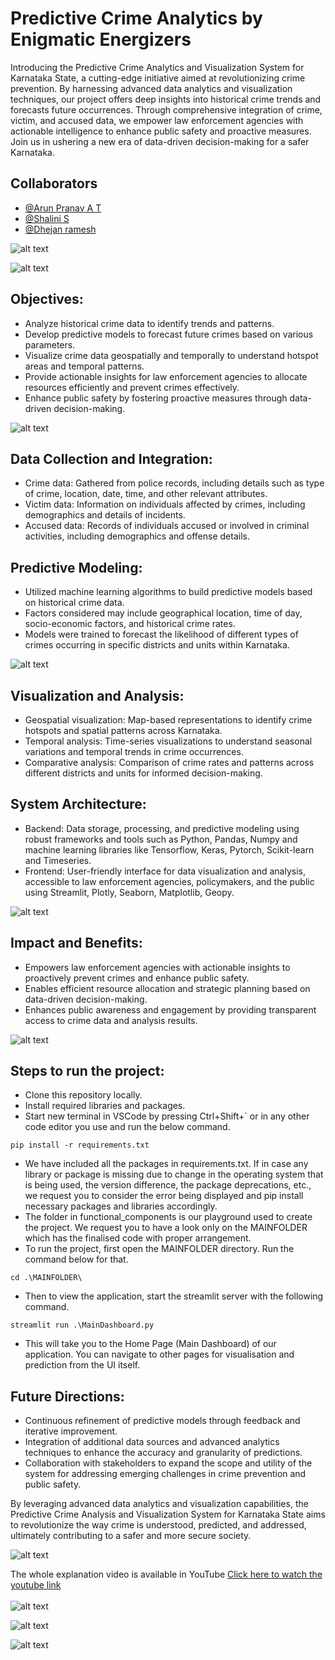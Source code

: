 
# Predictive Crime Analytics by Enigmatic Energizers

Introducing the Predictive Crime Analytics and Visualization System for Karnataka State, a cutting-edge initiative aimed at revolutionizing crime prevention. By harnessing advanced data analytics and visualization techniques, our project offers deep insights into historical crime trends and forecasts future occurrences. Through comprehensive integration of crime, victim, and accused data, we empower law enforcement agencies with actionable intelligence to enhance public safety and proactive measures. Join us in ushering a new era of data-driven decision-making for a safer Karnataka.

## Collaborators

- [@Arun Pranav A T](https://github.com/arunpranav-at)
- [@Shalini S](https://github.com/ShaliniSJ)
- [@Dhejan ramesh](https://github.com/Dhejan33) 

![alt text](<MAINFOLDER/ppt in images/Team Enigmatic Energizers_page-0001.jpg>)

![alt text](<MAINFOLDER/ppt in images/Team Enigmatic Energizers_page-0007.jpg>)

## Objectives:
- Analyze historical crime data to identify trends and patterns.
- Develop predictive models to forecast future crimes based on various parameters.
- Visualize crime data geospatially and temporally to understand hotspot areas and temporal patterns.
- Provide actionable insights for law enforcement agencies to allocate resources efficiently and prevent crimes effectively.
- Enhance public safety by fostering proactive measures through data-driven decision-making.

![alt text](<MAINFOLDER/ppt in images/Team Enigmatic Energizers_page-0002.jpg>)

## Data Collection and Integration:
- Crime data: Gathered from police records, including details such as type of crime, location, date, time, and other relevant attributes.
- Victim data: Information on individuals affected by crimes, including demographics and details of incidents.
- Accused data: Records of individuals accused or involved in criminal activities, including demographics and offense details.

## Predictive Modeling:
- Utilized machine learning algorithms to build predictive models based on historical crime data.
- Factors considered may include geographical location, time of day, socio-economic factors, and historical crime rates.
- Models were trained to forecast the likelihood of different types of crimes occurring in specific districts and units within Karnataka.

![alt text](<MAINFOLDER/ppt in images/Team Enigmatic Energizers_page-0005.jpg>)

## Visualization and Analysis:
- Geospatial visualization: Map-based representations to identify crime hotspots and spatial patterns across Karnataka.
- Temporal analysis: Time-series visualizations to understand seasonal variations and temporal trends in crime occurrences.
- Comparative analysis: Comparison of crime rates and patterns across different districts and units for informed decision-making.

## System Architecture:
- Backend: Data storage, processing, and predictive modeling using robust frameworks and tools such as Python, Pandas, Numpy and machine learning libraries like Tensorflow, Keras, Pytorch, Scikit-learn and Timeseries.
- Frontend: User-friendly interface for data visualization and analysis, accessible to law enforcement agencies, policymakers, and the public using Streamlit, Plotly, Seaborn, Matplotlib, Geopy.

![alt text](<MAINFOLDER/ppt in images/Team Enigmatic Energizers_page-0003.jpg>)

## Impact and Benefits:
- Empowers law enforcement agencies with actionable insights to proactively prevent crimes and enhance public safety.
- Enables efficient resource allocation and strategic planning based on data-driven decision-making.
- Enhances public awareness and engagement by providing transparent access to crime data and analysis results.

![alt text](<MAINFOLDER/ppt in images/Team Enigmatic Energizers_page-0004.jpg>)

## Steps to run the project:
- Clone this repository locally.
- Install required libraries and packages.
- Start new terminal in VSCode by pressing Ctrl+Shift+` or in any other code editor you use and run the below command.
```
pip install -r requirements.txt
```
- We have included all the packages in requirements.txt. If in case any library or package is missing due to change in the operating system that is being used, the version difference, the package deprecations, etc., we request you to consider the error being displayed and pip install necessary packages and libraries accordingly.
- The folder in functional_components is our playground used to create the project. We request you to have a look only on the MAINFOLDER which has the finalised code with proper arrangement.
- To run the project, first open the MAINFOLDER directory. Run the command below for that.
```
cd .\MAINFOLDER\
```
- Then to view the application, start the streamlit server with the following command.
```
streamlit run .\MainDashboard.py
```
- This will take you to the Home Page (Main Dashboard) of our application. You can navigate to other pages for visualisation and prediction from the UI itself.


## Future Directions:
- Continuous refinement of predictive models through feedback and iterative improvement.
- Integration of additional data sources and advanced analytics techniques to enhance the accuracy and granularity of predictions.
- Collaboration with stakeholders to expand the scope and utility of the system for addressing emerging challenges in crime prevention and public safety.

By leveraging advanced data analytics and visualization capabilities, the Predictive Crime Analysis and Visualization System for Karnataka State aims to revolutionize the way crime is understood, predicted, and addressed, ultimately contributing to a safer and more secure society.

![alt text](<MAINFOLDER/ppt in images/Team Enigmatic Energizers_page-0008.jpg>)

The whole explanation video is available in YouTube [Click here to watch the youtube link](https://youtu.be/aKzof3DJHA0)<br><br>
![alt text](<MAINFOLDER/ppt in images/Team Enigmatic Energizers_page-0009.jpg>)

![alt text](<MAINFOLDER/ppt in images/Team Enigmatic Energizers_page-0010.jpg>)

![alt text](<MAINFOLDER/ppt in images/Team Enigmatic Energizers_page-0011.jpg>)
